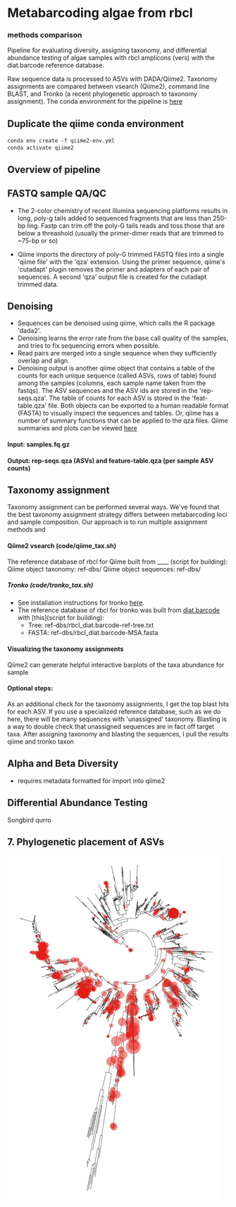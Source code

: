 # Metabarcoding algae from rbcl 
### methods comparison

Pipeline for evaluating diversity, assigning taxonomy, and differential abundance testing of algae samples with rbcl amplicons (vers) with the diat.barcode reference database. 

Raw sequence data is processed to ASVs with DADA/Qiime2. Taxonomy assignments are compared between vsearch (Qiime2), command line BLAST, and Tronko (a recent phylogenetic approach to taxonomy assignment). The conda environment for the pipeline is [here](qiime2-env.yml)   

## Duplicate the qiime conda environment
```
conda env create -f qiime2-env.yml  
conda activate qiime2  
```
## Overview of pipeline

## FASTQ sample QA/QC

- The 2-color chemistry of recent illumina sequencing platforms results in long, poly-g tails added to sequenced fragments that are less than 250-bp ling. Fastp can trim off the poly-G tails reads and toss those that are below a threashold (usually the primer-dimer reads that are trimmed to ~75-bp or so)

- Qiime imports the directory of poly-G trimmed FASTQ files into a single 'qiime file' with the 'qza' extension. Using the primer sequence, qiime's 'cutadapt' plugin removes the primer and adapters of each pair of sequences. A second 'qza' output file is created for the cutadapt trimmed data.   

## Denoising 
- Sequences can be denoised using qiime, which calls the R package 'dada2'. 
- Denoising learns the error rate from the base call quality of the samples, and tries to fix sequencing errors when possible. 
- Read pairs are merged into a single sequence when they sufficiently overlap and align. 
- Denoising output is another qiime object that contains a table of the counts for each unique sequence (called ASVs, rows of table) found among the samples (columns, each sample name taken from the fastqs). The ASV sequences and the ASV ids are stored in the 'rep-seqs.qza'. The table of counts for each ASV is stored in the 'feat-table.qza' file. Both objects can be exported to a human readable format (FASTA) to visually inspect the sequences and tables. Or, qiime has a number of summary functions that can be applied to the qza files. Qiime summaries and plots can be viewed [here](https://view.qiime2.org)

#### Input: samples.fq.gz
#### Output: rep-seqs.qza (ASVs) and feature-table.qza (per sample ASV counts)

## Taxonomy assignment 
Taxonomy assignment can be performed several ways. We've found that the best taxonomy assignment strategy differs between metabarcoding loci and sample composition. Our approach is to run multiple assignment methods and  

#### Qiime2 vsearch (code/qiime_tax.sh)
The reference database of rbcl for Qiime built from ____ (script for building): 
Qiime object taxonomy: ref-dbs/
Qiime object sequences: ref-dbs/

##### Tronko (code/tronko_tax.sh)
- See installation instructions for tronko [here](https://github.com/lpipes/tronko). 
- The reference database of rbcl for tronko was built from [diat.barcode](https://github.com/fkeck/diatbarcode) with [this](script for building): 
    - Tree: ref-dbs/rbcl_diat.barcode-ref-tree.txt
    - FASTA: ref-dbs/rbcl_diat.barcode-MSA.fasta

#### Visualizing the taxonomy assignments
Qiime2 can generate helpful interactive barplots of the taxa abundance for sample 

#### Optional steps:
As an additional check for the taxonomy assignments, I get the top blast hits for each ASV. If you use a specialized reference database, such as we do here, there will be many sequences with 'unassigned' taxonomy. Blasting is a way to double check that unassigned sequences are in fact off target taxa. After assigning taxonomy and blasting the sequences, I pull the results qiime and tronko taxon  


## Alpha and Beta Diversity 
- requires metadata formatted for import into qiime2

## Differential Abundance Testing
Songbird
qurro

## 7. Phylogenetic placement of ASVs

![plot](plots/jplace.png)


